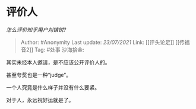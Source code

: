 # 评价人
*怎么评价知乎用户刘镇锐?*

> Author: #Anonymity
> Last update: *23/07/2021*
> Link: [[评头论足]] [[传福音2]]
> Tag: #处事
> 沙海拾金:

其实未经本人邀请，是不应该公开评价人的。

甚至夸奖也是一种“judge”。

一个人究竟是什么样子并没有什么要紧。

对于人，永远祝好运就是了。
